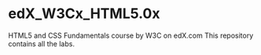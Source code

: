 # edX_W3Cx_HTML5.0x
HTML5 and CSS Fundamentals course by W3C on edX.com
This repository contains all the labs.
